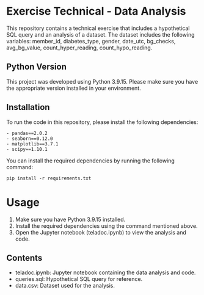 # Exercise Technical - Data Analysis

This repository contains a technical exercise that includes a hypothetical SQL query and an analysis of a dataset. The dataset includes the following variables: member_id, diabetes_type, gender, date_utc, bg_checks, avg_bg_value, count_hyper_reading, count_hypo_reading.

## Python Version
This project was developed using Python 3.9.15. Please make sure you have the appropriate version installed in your environment.

## Installation
To run the code in this repository, please install the following dependencies:

    - pandas==2.0.2
    - seaborn==0.12.0
    - matplotlib==3.7.1
    - scipy==1.10.1

You can install the required dependencies by running the following command:

    pip install -r requirements.txt


# Usage
1. Make sure you have Python 3.9.15 installed.
2. Install the required dependencies using the command mentioned above.
3. Open the Jupyter notebook (teladoc.ipynb) to view the analysis and code.

## Contents
- teladoc.ipynb: Jupyter notebook containing the data analysis and code.
- queries.sql: Hypothetical SQL query for reference.
- data.csv: Dataset used for the analysis.
